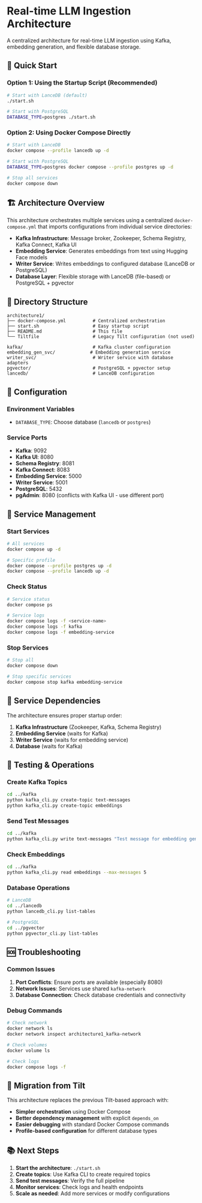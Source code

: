# Real-time LLM Ingestion Architecture

A centralized architecture for real-time LLM ingestion using Kafka, embedding generation, and flexible database storage.

## 🚀 Quick Start

### Option 1: Using the Startup Script (Recommended)
```bash
# Start with LanceDB (default)
./start.sh

# Start with PostgreSQL
DATABASE_TYPE=postgres ./start.sh
```

### Option 2: Using Docker Compose Directly
```bash
# Start with LanceDB
docker compose --profile lancedb up -d

# Start with PostgreSQL
DATABASE_TYPE=postgres docker compose --profile postgres up -d

# Stop all services
docker compose down
```

## 🏗️ Architecture Overview

This architecture orchestrates multiple services using a centralized `docker-compose.yml` that imports configurations from individual service directories:

- **Kafka Infrastructure**: Message broker, Zookeeper, Schema Registry, Kafka Connect, Kafka UI
- **Embedding Service**: Generates embeddings from text using Hugging Face models
- **Writer Service**: Writes embeddings to configured database (LanceDB or PostgreSQL)
- **Database Layer**: Flexible storage with LanceDB (file-based) or PostgreSQL + pgvector

## 📁 Directory Structure

```
architecture1/
├── docker-compose.yml          # Centralized orchestration
├── start.sh                    # Easy startup script
├── README.md                   # This file
└── Tiltfile                    # Legacy Tilt configuration (not used)

kafka/                          # Kafka cluster configuration
embedding_gen_svc/             # Embedding generation service
writer_svc/                     # Writer service with database adapters
pgvector/                       # PostgreSQL + pgvector setup
lancedb/                        # LanceDB configuration
```

## 🔧 Configuration

### Environment Variables
- `DATABASE_TYPE`: Choose database (`lancedb` or `postgres`)

### Service Ports
- **Kafka**: 9092
- **Kafka UI**: 8080
- **Schema Registry**: 8081
- **Kafka Connect**: 8083
- **Embedding Service**: 5000
- **Writer Service**: 5001
- **PostgreSQL**: 5432
- **pgAdmin**: 8080 (conflicts with Kafka UI - use different port)

## 🚦 Service Management

### Start Services
```bash
# All services
docker compose up -d

# Specific profile
docker compose --profile postgres up -d
docker compose --profile lancedb up -d
```

### Check Status
```bash
# Service status
docker compose ps

# Service logs
docker compose logs -f <service-name>
docker compose logs -f kafka
docker compose logs -f embedding-service
```

### Stop Services
```bash
# Stop all
docker compose down

# Stop specific services
docker compose stop kafka embedding-service
```

## 🔄 Service Dependencies

The architecture ensures proper startup order:
1. **Kafka Infrastructure** (Zookeeper, Kafka, Schema Registry)
2. **Embedding Service** (waits for Kafka)
3. **Writer Service** (waits for embedding service)
4. **Database** (waits for Kafka)

## 🧪 Testing & Operations

### Create Kafka Topics
```bash
cd ../kafka
python kafka_cli.py create-topic text-messages
python kafka_cli.py create-topic embeddings
```

### Send Test Messages
```bash
cd ../kafka
python kafka_cli.py write text-messages "Test message for embedding generation"
```

### Check Embeddings
```bash
cd ../kafka
python kafka_cli.py read embeddings --max-messages 5
```

### Database Operations
```bash
# LanceDB
cd ../lancedb
python lancedb_cli.py list-tables

# PostgreSQL
cd ../pgvector
python pgvector_cli.py list-tables
```

## 🆘 Troubleshooting

### Common Issues
1. **Port Conflicts**: Ensure ports are available (especially 8080)
2. **Network Issues**: Services use shared `kafka-network`
3. **Database Connection**: Check database credentials and connectivity

### Debug Commands
```bash
# Check network
docker network ls
docker network inspect architecture1_kafka-network

# Check volumes
docker volume ls

# Check logs
docker compose logs -f
```

## 🔄 Migration from Tilt

This architecture replaces the previous Tilt-based approach with:
- **Simpler orchestration** using Docker Compose
- **Better dependency management** with explicit `depends_on`
- **Easier debugging** with standard Docker Compose commands
- **Profile-based configuration** for different database types

## 📚 Next Steps

1. **Start the architecture**: `./start.sh`
2. **Create topics**: Use Kafka CLI to create required topics
3. **Send test messages**: Verify the full pipeline
4. **Monitor services**: Check logs and health endpoints
5. **Scale as needed**: Add more services or modify configurations
